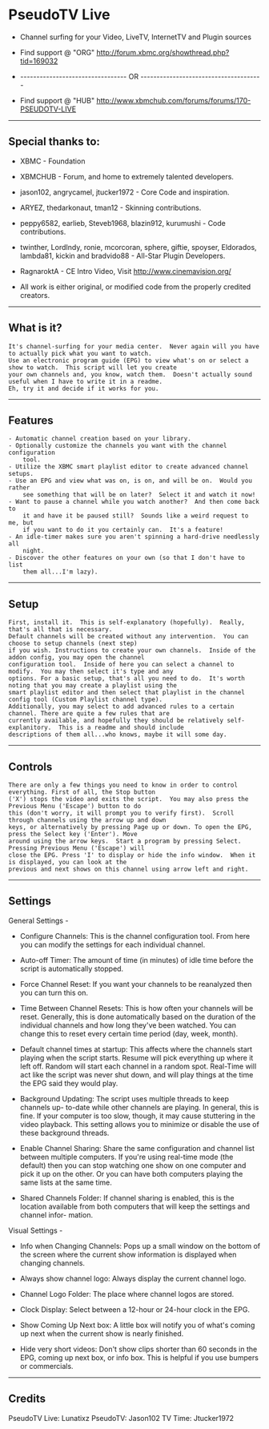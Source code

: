 PseudoTV Live
==================

- Channel surfing for your Video, LiveTV, InternetTV and Plugin sources
 
- Find support @ "ORG" http://forum.xbmc.org/showthread.php?tid=169032

- --------------------------------- OR --------------------------------------

- Find support @ "HUB" http://www.xbmchub.com/forums/forums/170-PSEUDOTV-LIVE

------------------
Special thanks to:
------------------

- XBMC - Foundation

- XBMCHUB - Forum, and home to extremely talented developers.

- jason102, angrycamel, jtucker1972 - Core Code and inspiration.

- ARYEZ, thedarkonaut, tman12 - Skinning contributions.

- peppy6582, earlieb, Steveb1968, blazin912, kurumushi - Code contributions.
                    
- twinther, LordIndy, ronie, mcorcoran, sphere, giftie, 
  spoyser, Eldorados, lambda81, kickin and bradvido88  - All-Star Plugin Developers.

- RagnaroktA - CE Intro Video, Visit http://www.cinemavision.org/

* All work is either original, or modified code from the properly credited creators.

------------------
What is it?
------------------

    It's channel-surfing for your media center.  Never again will you have to actually pick what you want to watch.  
    Use an electronic program guide (EPG) to view what's on or select a show to watch.  This script will let you create
    your own channels and, you know, watch them.  Doesn't actually sound useful when I have to write it in a readme.  
    Eh, try it and decide if it works for you.

------------------
Features
------------------

    - Automatic channel creation based on your library.
    - Optionally customize the channels you want with the channel configuration
        tool.
    - Utilize the XBMC smart playlist editor to create advanced channel setups.
    - Use an EPG and view what was on, is on, and will be on.  Would you rather
        see something that will be on later?  Select it and watch it now!
    - Want to pause a channel while you watch another?  And then come back to
        it and have it be paused still?  Sounds like a weird request to me, but
        if you want to do it you certainly can.  It's a feature!
    - An idle-timer makes sure you aren't spinning a hard-drive needlessly all
        night.
    - Discover the other features on your own (so that I don't have to list
        them all...I'm lazy).

------------------
Setup
------------------

    First, install it.  This is self-explanatory (hopefully).  Really, that's all that is necessary.  
    Default channels will be created without any intervention.  You can choose to setup channels (next step) 
    if you wish. Instructions to create your own channels.  Inside of the addon config, you may open the channel         
    configuration tool.  Inside of here you can select a channel to modify.  You may then select it's type and any 
    options. For a basic setup, that's all you need to do.  It's worth noting that you may create a playlist using the 
    smart playlist editor and then select that playlist in the channel config tool (Custom Playlist channel type). 
    Additionally, you may select to add advanced rules to a certain channel. There are quite a few rules that are 
    currently available, and hopefully they should be relatively self-explanitory.  This is a readme and should include 
    descriptions of them all...who knows, maybe it will some day.

------------------
Controls
------------------

    There are only a few things you need to know in order to control everything. First of all, the Stop button 
    ('X') stops the video and exits the script.  You may also press the Previous Menu ('Escape') button to do 
    this (don't worry, it will prompt you to verify first).  Scroll through channels using the arrow up and down 
    keys, or alternatively by pressing Page up or down. To open the EPG, press the Select key ('Enter'). Move 
    around using the arrow keys.  Start a program by pressing Select.  Pressing Previous Menu ('Escape') will 
    close the EPG. Press 'I' to display or hide the info window.  When it is displayed, you can look at the 
    previous and next shows on this channel using arrow left and right.

------------------
Settings
------------------

General Settings -

- Configure Channels: This is the channel configuration tool.  From here you can modify the settings for each individual channel.

- Auto-off Timer: The amount of time (in minutes) of idle time before the script is automatically stopped.

- Force Channel Reset: If you want your channels to be reanalyzed then you
can turn this on.

- Time Between Channel Resets: This is how often your channels will be reset.
Generally, this is done automatically based on the duration of the individual
channels and how long they've been watched.  You can change this to reset every
certain time period (day, week, month).

- Default channel times at startup: This affects where the channels start
playing when the script starts.  Resume will pick everything up where it left
off.  Random will start each channel in a random spot.  Real-Time will act like
the script was never shut down, and will play things at the time the EPG said
they would play.

- Background Updating: The script uses multiple threads to keep channels up-
to-date while other channels are playing.  In general, this is fine.  If your
computer is too slow, though, it may cause stuttering in the video playback.
This setting allows you to minimize or disable the use of these background
threads.

- Enable Channel Sharing: Share the same configuration and channel list
between multiple computers.  If you're using real-time mode (the default) then
you can stop watching one show on one computer and pick it up on the other.  Or
you can have both computers playing the same lists at the same time.

- Shared Channels Folder: If channel sharing is enabled, this is the location
available from both computers that will keep the settings and channel infor-
mation.


Visual Settings -

- Info when Changing Channels: Pops up a small window on the bottom of the
screen where the current show information is displayed when changing channels.

- Always show channel logo: Always display the current channel logo.

- Channel Logo Folder: The place where channel logos are stored.

- Clock Display: Select between a 12-hour or 24-hour clock in the EPG.

- Show Coming Up Next box: A little box will notify you of what's coming up
next when the current show is nearly finished.

- Hide very short videos: Don't show clips shorter than 60 seconds in the
EPG, coming up next box, or info box.  This is helpful if you use bumpers or
commercials.

------------------
Credits
------------------

PseudoTV Live: Lunatixz
PseudoTV: Jason102
TV Time: Jtucker1972
